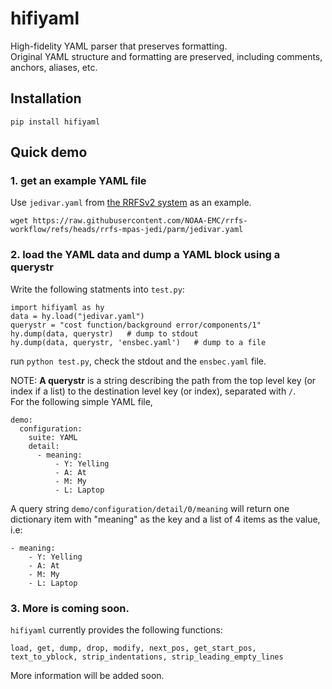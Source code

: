 # hifiyaml
High-fidelity YAML parser that preserves formatting.    
Original YAML structure and formatting are preserved, including comments, anchors, aliases, etc.

## Installation
```
pip install hifiyaml
```

## Quick demo
### 1. get an example YAML file
Use `jedivar.yaml` from [the RRFSv2 system](https://github.com/NOAA-EMC/rrfs-workflow/tree/rrfs-mpas-jedi) as an example.
```
wget https://raw.githubusercontent.com/NOAA-EMC/rrfs-workflow/refs/heads/rrfs-mpas-jedi/parm/jedivar.yaml
```
### 2. load the YAML data and dump a YAML block using a querystr
Write the following statments into `test.py`:
```
import hifiyaml as hy
data = hy.load("jedivar.yaml")
querystr = "cost function/background error/components/1"
hy.dump(data, querystr)   # dump to stdout
hy.dump(data, querystr, 'ensbec.yaml')   # dump to a file
```
run `python test.py`, check the stdout and the `ensbec.yaml` file.

NOTE: **A querystr** is a string describing the path from the top level key (or index if a list) to the destination level key (or index), separated with `/`.  
For the following simple YAML file,
```
demo:
  configuration:
    suite: YAML
    detail:
      - meaning:
          - Y: Yelling
          - A: At
          - M: My
          - L: Laptop
```
A query string `demo/configuration/detail/0/meaning` will return one dictionary item with "meaning" as the key and a list of 4 items as the value, i.e:
```
- meaning:
    - Y: Yelling
    - A: At
    - M: My
    - L: Laptop
```

### 3. More is coming soon.
`hifiyaml` currently provides the following functions:
```
load, get, dump, drop, modify, next_pos, get_start_pos, text_to_yblock, strip_indentations, strip_leading_empty_lines
```
More information will be added soon.
